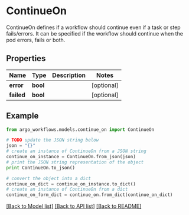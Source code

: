 # ContinueOn

ContinueOn defines if a workflow should continue even if a task or step fails/errors. It can be specified if the workflow should continue when the pod errors, fails or both.

## Properties

Name | Type | Description | Notes
------------ | ------------- | ------------- | -------------
**error** | **bool** |  | [optional] 
**failed** | **bool** |  | [optional] 

## Example

```python
from argo_workflows.models.continue_on import ContinueOn

# TODO update the JSON string below
json = "{}"
# create an instance of ContinueOn from a JSON string
continue_on_instance = ContinueOn.from_json(json)
# print the JSON string representation of the object
print ContinueOn.to_json()

# convert the object into a dict
continue_on_dict = continue_on_instance.to_dict()
# create an instance of ContinueOn from a dict
continue_on_form_dict = continue_on.from_dict(continue_on_dict)
```
[[Back to Model list]](../README.md#documentation-for-models) [[Back to API list]](../README.md#documentation-for-api-endpoints) [[Back to README]](../README.md)


